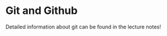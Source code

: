 # Git and Github

Detailed information about git can be found in the lecture notes!

<object data="../week3/week3.pdf" type="application/pdf" width="100%" height="900px"></object>
